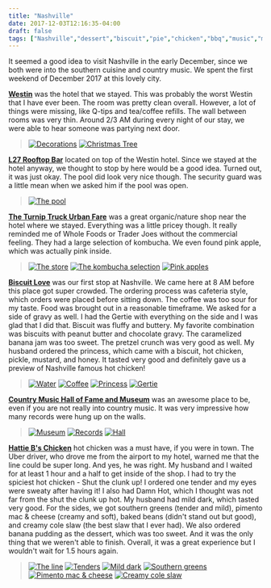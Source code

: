 ```yaml
---
title: "Nashville"
date: 2017-12-03T12:16:35-04:00
draft: false
tags: ["Nashville","dessert","biscuit","pie","chicken","bbq","music","museum","southern"]
---
```


It seemed a good idea to visit Nashville in the early December, since we both were into the southern cuisine and country music. We spent the first weekend of December 2017 at this lovely city.

**[Westin](http://www.yelp.com/biz/the-westin-nashville-nashville-2?hrid=tBO0x9mbFr-zCL0nGT0IVQ)** was the hotel that we stayed. This was probably the worst Westin that I have ever been. The room was pretty clean overall. However, a lot of things were missing, like Q-tips and tea/coffee refills. The wall between rooms was very thin. Around 2/3 AM during every night of our stay, we were able to hear someone was partying next door.

> [![Decorations](https://s3-media1.fl.yelpcdn.com/bphoto/UqQClVkJId_oh1NftbKiCg/o.jpg "Decorations")](https://www.yelp.com/biz_photos/the-westin-nashville-nashville-2?select=UqQClVkJId_oh1NftbKiCg) [![Christmas Tree ](https://s3-media2.fl.yelpcdn.com/bphoto/zkiLqF3qb3aM8MPCrqgwPQ/o.jpg "Christmas Tree")](https://www.yelp.com/biz_photos/the-westin-nashville-nashville-2?select=zkiLqF3qb3aM8MPCrqgwPQ)

**[L27 Rooftop Bar](http://www.yelp.com/biz/l27-rooftop-bar-nashville-2?hrid=wyvYX00dECj2-isscAjeQg)** located on top of the Westin hotel. Since we stayed at the hotel anyway, we thought to stop by here would be a good idea. Turned out, it was just okay. The pool did look very nice though. The security guard was a little mean when we asked him if the pool was open.

> [![The pool](https://s3-media1.fl.yelpcdn.com/bphoto/7iIOtDiRirupK3XsAjKO3A/o.jpg "The pool")](https://www.yelp.com/biz_photos/l27-rooftop-bar-nashville-2?select=7iIOtDiRirupK3XsAjKO3A)

**[The Turnip Truck Urban Fare](http://www.yelp.com/biz/the-turnip-truck-urban-fare-nashville-3?hrid=YxaJ3l4tKzkzGCHgXBOW4w)** was a great organic/nature shop near the hotel where we stayed. Everything was a little pricey though. It really reminded me of Whole Foods or Trader Joes without the commercial feeling. They had a large selection of kombucha. We even found pink apple, which was actually pink inside.

> [![The store](https://s3-media3.fl.yelpcdn.com/bphoto/lL4RaxsoetDifVup-be6Rg/o.jpg "The store")](https://www.yelp.com/biz_photos/the-turnip-truck-urban-fare-nashville-3?select=lL4RaxsoetDifVup-be6Rg) [![The kombucha selection](https://s3-media4.fl.yelpcdn.com/bphoto/vIdhGCKgQRegLOnHqMW3xQ/o.jpg "The kombucha selection")](https://www.yelp.com/biz_photos/the-turnip-truck-urban-fare-nashville-3?select=vIdhGCKgQRegLOnHqMW3xQ) [![Pink apples](https://s3-media3.fl.yelpcdn.com/bphoto/LQaT_y3xi9ru2jWoUKq1dA/o.jpg "Pink apples")](https://www.yelp.com/biz_photos/the-turnip-truck-urban-fare-nashville-3?select=LQaT_y3xi9ru2jWoUKq1dA)

**[Biscuit Love](http://www.yelp.com/biz/biscuit-love-nashville-7?hrid=FP0m38mXbm664bUD-qWc1A)** was our first stop at Nashville. We came here at 8 AM before this place got super crowded. The ordering process was cafeteria style, which orders were placed before sitting down. The coffee was too sour for my taste. Food was brought out in a reasonable timeframe. We asked for a side of gravy as well. I had the Gertie with everything on the side and I was glad that I did that. Biscuit was fluffy and buttery. My favorite combination was biscuits with peanut butter and chocolate gravy. The caramelized banana jam was too sweet. The pretzel crunch was very good as well. My husband ordered the princess, which came with a biscuit, hot chicken, pickle, mustard, and honey. It tasted very good and definitely gave us a preview of Nashville famous hot chicken!

> [![Water](https://s3-media1.fl.yelpcdn.com/bphoto/mywP9ZrLUFvHBVLYY7na9Q/o.jpg "Water")](https://www.yelp.com/biz_photos/biscuit-love-nashville-7?select=mywP9ZrLUFvHBVLYY7na9Q) [![Coffee](https://s3-media4.fl.yelpcdn.com/bphoto/v4HiehEdmtFl_MyzpWoigw/o.jpg "Coffee")](https://www.yelp.com/biz_photos/biscuit-love-nashville-7?select=v4HiehEdmtFl_MyzpWoigw) [![Princess](https://s3-media4.fl.yelpcdn.com/bphoto/MU5Y3zoT5E-U47YxZ8jlUw/o.jpg "Princess")](https://www.yelp.com/biz_photos/biscuit-love-nashville-7?select=MU5Y3zoT5E-U47YxZ8jlUw) [![Gertie](https://s3-media1.fl.yelpcdn.com/bphoto/WYAl3T2eudLRV--BYNLGjA/o.jpg "Gertie")](https://www.yelp.com/biz_photos/biscuit-love-nashville-7?select=WYAl3T2eudLRV--BYNLGjA)

**[Country Music Hall of Fame and Museum](http://www.yelp.com/biz/country-music-hall-of-fame-and-museum-nashville-3?hrid=TnYqobY2qXPVWuVWnZDpWA)** was an awesome place to be, even if you are not really into country music. It was very impressive how many records were hung up on the walls.

> [![Museum](https://s3-media4.fl.yelpcdn.com/bphoto/qV767YIFLLh0-OLNZncmFA/o.jpgg "Museum")](https://www.yelp.com/biz_photos/country-music-hall-of-fame-and-museum-nashville-3?select=qV767YIFLLh0-OLNZncmFA) [![Records](https://s3-media4.fl.yelpcdn.com/bphoto/Vfl8G-8a4dOHyjvMTHgPXg/o.jpg "Records")](https://www.yelp.com/biz_photos/country-music-hall-of-fame-and-museum-nashville-3?select=Vfl8G-8a4dOHyjvMTHgPXg) [![Hall](https://s3-media3.fl.yelpcdn.com/bphoto/p0s5HuhIDcvJ3fMq0gkGQA/o.jpg "Hall")](https://www.yelp.com/biz_photos/country-music-hall-of-fame-and-museum-nashville-3?select=p0s5HuhIDcvJ3fMq0gkGQA)

**[Hattie B's Chicken](http://www.yelp.com/biz/hattie-bs-chicken-nashville?hrid=KuQCCtsJeJqq4njSPK3png)** hot chicken was a must have, if you were in town. The Uber driver, who drove me from the airport to my hotel, warned me that the line could be super long. And yes, he was right. My husband and I waited for at least 1 hour and a half to get inside of the shop. I had to try the spiciest hot chicken - Shut the clunk up! I ordered one tender and my eyes were sweaty after having it! I also had Damn Hot, which I thought was not far from the shut the clunk up hot. My husband had mild dark, which tasted very good. For the sides, we got southern greens (tender and mild), pimento mac & cheese (creamy and soft), baked beans (didn't stand out but good), and creamy cole slaw (the best slaw that I ever had). We also ordered banana pudding as the dessert, which was too sweet. And it was the only thing that we weren't able to finish. Overall, it was a great experience but I wouldn't wait for 1.5 hours again.

> [![The line](https://s3-media4.fl.yelpcdn.com/bphoto/8Wq5e2qxllau0uTnvlkz2Q/o.jpg "The line")](https://www.yelp.com/biz_photos/hattie-bs-chicken-nashville?select=8Wq5e2qxllau0uTnvlkz2Q) [![Tenders](https://s3-media3.fl.yelpcdn.com/bphoto/vstl4q1nP9cOBu6IAZ--wQ/o.jpg "Tenders")](https://www.yelp.com/biz_photos/hattie-bs-chicken-nashville?select=vstl4q1nP9cOBu6IAZ--wQ) [![Mild dark](https://s3-media2.fl.yelpcdn.com/bphoto/hfVnYlSVOJyYe5YoZuVCng/o.jpg "Mild dark")](https://www.yelp.com/biz_photos/hattie-bs-chicken-nashville?select=hfVnYlSVOJyYe5YoZuVCng) [![Southern greens](https://s3-media3.fl.yelpcdn.com/bphoto/ZFlLC1UC93KblhZTQaLEbw/o.jpg "Southern greens")](https://www.yelp.com/biz_photos/hattie-bs-chicken-nashville?select=ZFlLC1UC93KblhZTQaLEbw) [![Pimento mac & cheese](https://s3-media4.fl.yelpcdn.com/bphoto/uX1Ut2NHbnxmhMWyZR2AcQ/o.jpg "Pimento mac & cheese")](https://www.yelp.com/biz_photos/hattie-bs-chicken-nashville?select=uX1Ut2NHbnxmhMWyZR2AcQA) [![Creamy cole slaw](https://s3-media2.fl.yelpcdn.com/bphoto/NcavrSD_DrzrNQwdfOtaEw/o.jpg "Creamy cole slaw")](https://www.yelp.com/biz_photos/hattie-bs-chicken-nashville?select=NcavrSD_DrzrNQwdfOtaEw)
